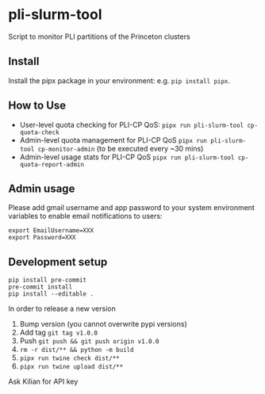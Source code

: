 # pli-slurm-tool

Script to monitor PLI partitions of the Princeton clusters

## Install

Install the pipx package in your environment: e.g. `pip install pipx`.

## How to Use

* User-level quota checking for PLI-CP QoS: `pipx run pli-slurm-tool cp-quota-check`
* Admin-level quota management for PLI-CP QoS `pipx run pli-slurm-tool cp-monitor-admin` (to be executed every ~30 mins)
* Admin-level usage stats for PLI-CP QoS `pipx run pli-slurm-tool cp-quota-report-admin`

## Admin usage
Please add gmail username and app password to your system environment variables to enable email notifications to users:
```
export EmailUsername=XXX
export Password=XXX
```

## Development setup

```
pip install pre-commit
pre-commit install
pip install --editable .
```

In order to release a new version

1. Bump version (you cannot overwrite pypi versions)
2. Add tag `git tag v1.0.0`
3. Push `git push && git push origin v1.0.0`
4. `rm -r dist/** && python -m build`
5. `pipx run twine check dist/**`
6. `pipx run twine upload dist/**`

Ask Kilian for API key

